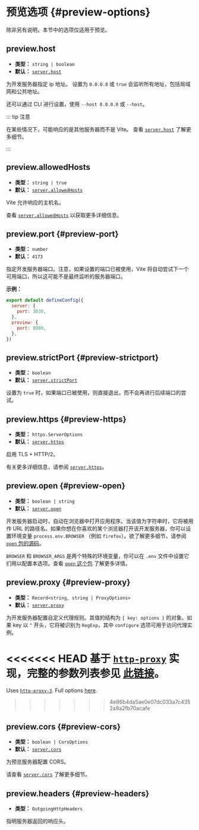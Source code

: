 # 预览选项 {#preview-options}

除非另有说明，本节中的选项仅适用于预览。

## preview.host

- **类型：** `string | boolean`
- **默认：** [`server.host`](./server-options#server-host)

为开发服务器指定 ip 地址。
设置为 `0.0.0.0` 或 `true` 会监听所有地址，包括局域网和公共地址。

还可以通过 CLI 进行设置，使用 `--host 0.0.0.0` 或 `--host`。

::: tip 注意

在某些情况下，可能响应的是其他服务器而不是 Vite。
查看 [`server.host`](./server-options#server-host) 了解更多细节。

:::

## preview.allowedHosts

- **类型：** `string | true`
- **默认：** [`server.allowedHosts`](./server-options#server-allowedhosts)

Vite 允许响应的主机名。

查看 [`server.allowedHosts`](./server-options#server-allowedhosts) 以获取更多详细信息。

## preview.port {#preview-port}

- **类型：** `number`
- **默认：** `4173`

指定开发服务器端口。注意，如果设置的端口已被使用，Vite 将自动尝试下一个可用端口，所以这可能不是最终监听的服务器端口。

**示例：**

```js
export default defineConfig({
  server: {
    port: 3030,
  },
  preview: {
    port: 8080,
  },
})
```

## preview.strictPort {#preview-strictport}

- **类型：** `boolean`
- **默认：** [`server.strictPort`](./server-options#server-strictport)

设置为 `true` 时，如果端口已被使用，则直接退出，而不会再进行后续端口的尝试。

## preview.https {#preview-https}

- **类型：** `https.ServerOptions`
- **默认：** [`server.https`](./server-options#server-https)

启用 TLS + HTTP/2。

有关更多详细信息，请参阅 [`server.https`](./server-options#server-https)。

## preview.open {#preview-open}

- **类型：** `boolean | string`
- **默认：** [`server.open`](./server-options#server-open)

开发服务器启动时，自动在浏览器中打开应用程序。当该值为字符串时，它将被用作 URL 的路径名。如果你想在你喜欢的某个浏览器打开该开发服务器，你可以设置环境变量 `process.env.BROWSER` （例如 `firefox`）。欲了解更多细节，请参阅 [`open` 包的源码](https://github.com/sindresorhus/open#app)。

`BROWSER` 和 `BROWSER_ARGS` 是两个特殊的环境变量，你可以在 `.env` 文件中设置它们用以配置本选项。查看 [`open` 这个包](https://github.com/sindresorhus/open#app) 了解更多详情。

## preview.proxy {#preview-proxy}

- **类型：** `Record<string, string | ProxyOptions>`
- **默认：** [`server.proxy`](./server-options#server-proxy)

为开发服务器配置自定义代理规则。其值的结构为 `{ key: options }` 的对象。如果 key 以 `^` 开头，它将被识别为 `RegExp`，其中 `configure` 选项可用于访问代理实例。

<<<<<<< HEAD
基于 [`http-proxy`](https://github.com/http-party/node-http-proxy) 实现，完整的参数列表参见 [此链接](https://github.com/http-party/node-http-proxy#options)。
=======
Uses [`http-proxy-3`](https://github.com/sagemathinc/http-proxy-3). Full options [here](https://github.com/sagemathinc/http-proxy-3#options).
>>>>>>> 4e86b4da5ae0e07dc033a7c4352a9a2fb70acafe

## preview.cors {#preview-cors}

- **类型：** `boolean | CorsOptions`
- **默认：** [`server.cors`](./server-options#server-cors)

为预览服务器配置 CORS。

请查看 [`server.cors`](./server-options#server-cors) 了解更多细节。

## preview.headers {#preview-headers}

- **类型：** `OutgoingHttpHeaders`

指明服务器返回的响应头。
